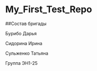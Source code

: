 # My_First_Test_Repo
##Состав бригады

Бурибо Дарья

Сидорина  Ирина

Сульженко Татьяна

Группа ЭН1-25
